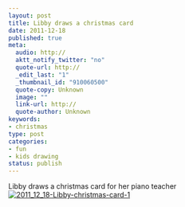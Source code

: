```yaml
--- 
layout: post
title: Libby draws a christmas card
date: 2011-12-18
published: true
meta: 
  audio: http://
  aktt_notify_twitter: "no"
  quote-url: http://
  _edit_last: "1"
  _thumbnail_id: "910060500"
  quote-copy: Unknown
  image: ""
  link-url: http://
  quote-author: Unknown
keywords: 
- christmas
type: post
categories: 
- fun
- kids drawing
status: publish
---
```

Libby draws a christmas card for her piano teacher[![](http://media.eick.us/2011/12/2011_12_18-Libby-christmas-card-1-500x382.jpg "2011_12_18-Libby-christmas-card-1")](http://media.eick.us/2011/12/2011_12_18-Libby-christmas-card-1.jpg)
